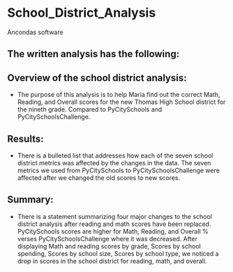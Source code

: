 # School_District_Analysis
Ancondas software 
## The written analysis has the following:
## Overview of the school district analysis:
- The purpose of this analysis is to help Maria find out the correct Math, Reading, and Overall scores for the new Thomas High School district for the nineth grade. Compared to PyCitySchools and PyCitySchoolsChallenge.
## Results:
- There is a bulleted list that addresses how each of the seven school district metrics was affected by the changes in the data. The seven metrics we used from PyCitySchools to PyCitySchoolsChallenge were affected after we changed the old scores to new scores. 
## Summary:
- There is a statement summarizing four major changes to the school district analysis after reading and math scores have been replaced. PyCitySchools scores are higher for Math, Reading, and Overall % verses PyCitySchoolsChallenge where it was decreased. After displaying Math and reading scores by grade, Scores by school spending, Scores by school size, Scores by school type, we noticed a drop in scores in the school district for reading, math, and overall.
